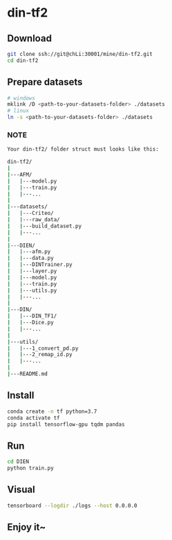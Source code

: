 # din-tf2

## Download
```bash
git clone ssh://git@chLi:30001/mine/din-tf2.git
cd din-tf2

```

## Prepare datasets
```bash
# windows
mklink /D <path-to-your-datasets-folder> ./datasets
# linux
ln -s <path-to-your-datasets-folder> ./datasets
```

### NOTE
```bash
Your din-tf2/ folder struct must looks like this:

din-tf2/
|
|---AFM/
|   |---model.py
|   |---train.py
|   |---...
|
|---datasets/
|   |---Criteo/
|   |---raw_data/
|   |---build_dataset.py
|   |---...
|
|---DIEN/
|   |---afm.py
|   |---data.py
|   |---DINTrainer.py
|   |---layer.py
|   |---model.py
|   |---train.py
|   |---utils.py
|   |---...
|
|---DIN/
|   |---DIN_TF1/
|   |---Dice.py
|   |---...
|
|---utils/
|   |---1_convert_pd.py
|   |---2_remap_id.py
|   |---...
|
|---README.md
```

## Install
```bash
conda create -n tf python=3.7
conda activate tf
pip install tensorflow-gpu tqdm pandas
```

## Run
```bash
cd DIEN
python train.py
```

## Visual
```bash
tensorboard --logdir ./logs --host 0.0.0.0
```

## Enjoy it~

